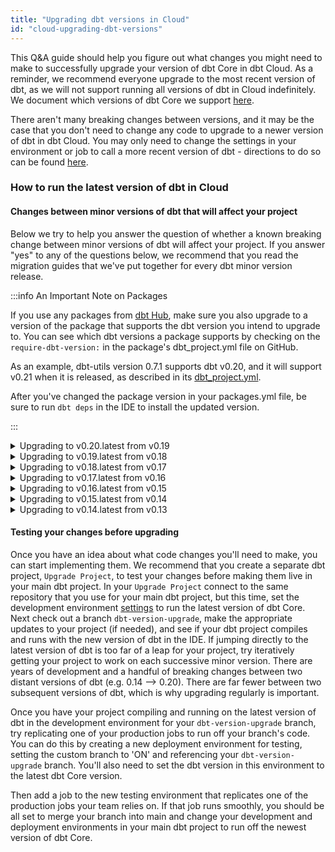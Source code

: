 ```yaml
---
title: "Upgrading dbt versions in Cloud"
id: "cloud-upgrading-dbt-versions"
---
```


This Q&A guide should help you figure out what changes you might need to make to successfully upgrade your version of dbt Core in dbt Cloud. As a reminder, we recommend everyone upgrade to the most recent version of dbt, as we will not support running all versions of dbt in Cloud indefinitely. We document which versions of dbt Core we support [here](docs/dbt-cloud/cloud-configuring-dbt-cloud/cloud-choosing-a-dbt-version#supported-versions). 

There aren't many breaking changes between versions, and it may be the case that you don't need to change any code to upgrade to a newer version of dbt in dbt Cloud. You may only need to change the settings in your environment or job to call a more recent version of dbt - directions to do so can be found [here](/docs/dbt-cloud/cloud-configuring-dbt-cloud/cloud-choosing-a-dbt-version.md).


### How to run the latest version of dbt in Cloud

#### Changes between minor versions of dbt that will affect your project

Below we try to help you answer the question of whether a known breaking change between minor versions of dbt will affect your project. If you answer "yes" to any of the questions below, we recommend that you read the migration guides that we've put together for every dbt minor version release.

:::info An Important Note on Packages

If you use any packages from [dbt Hub]([https://hub.getdbt.com/](https://hub.getdbt.com/)), make sure you also upgrade to a version of the package that supports the dbt version you intend to upgrade to. You can see which dbt versions a package supports by checking on the `require-dbt-version:` in the package's dbt_project.yml file on GitHub.

As an example, dbt-utils version 0.7.1 supports dbt v0.20, and it will support v0.21 when it is released, as described in its [dbt_project.yml](https://github.com/dbt-labs/dbt-utils/blob/0.7.1/dbt_project.yml).

After you've changed the package version in your packages.yml file, be sure to run `dbt deps` in the IDE to install the updated version.

:::


<details>
<summary>  Upgrading to v0.20.latest from v0.19 </summary>
<br></br>
- Does your project define any custom schema tests?
- Does your project use `adapter.dispatch` or the `spark_utils` package?
- Do you have custom scripts that parse dbt JSON artifacts?

If you believe your project might be affected, read more details in the migration guide [here](/docs/guides/migration-guide/upgrading-to-0-20-0).

</details>



<details>
<summary>  Upgrading to v0.19.latest from v0.18 </summary>
<br></br>
<div>

:::info Important   

If you have not already, you must add `config-version: 2` to your dbt_project.yml file.
See **Upgrading to v0.17.latest from v0.16** below for more details.

:::
</div>


- Do you have custom scripts that parse dbt JSON artifacts?
- Do you have any custom materializations?

If you believe your project might be affected, read more details in the migration guide [here](/docs/guides/migration-guide/upgrading-to-0-19-0).

</details>


<details>
<summary>  Upgrading to v0.18.latest from v0.17 </summary>
<br></br>
- Do you directly call `adapter_macro`?

If you believe your project might be affected, read more details in the migration guide [here](/docs/guides/migration-guide/upgrading-to-0-18-0).

</details>



<details>
<summary>  Upgrading to v0.17.latest from v0.16 </summary>
<br></br>
<div>

:::info Universal change

You must add `config-version: 2` to your dbt_project.yml file.
:::
</div>

<File name='dbt_project.yml'>

```yml
name: my_project
version: 1.0.0

config-version: 2

vars:
  my_var: 1
  another_var: true

models:
  ...
```

</File>

<div>

:::info Universal change

`vars:` are now defined not in your `models:` but are a separate section in dbt_project.yml file.
:::
</div>


<File name='dbt_project.yml'>

```yml
name: my_project
version: 1.0.0

config-version: 2

vars:
  my_var: 1
  another_var: true

models:
  ...
```

</File>


- Do you have dictionary configs in your dbt_project.yml such as `partition_by` or `persist_docs`? If yes, you need to add a preceding +.

<File name='dbt_project.yml'>

```yml

models:
  my_project:
    reporting:
      +partition_by:
        field: date_day
        data_type: timestamp
```
</File>

If you believe your project might be affected, read more details in the migration guide [here](/docs/guides/migration-guide/upgrading-to-0-17-0).

</details>


<details>
<summary>  Upgrading to v0.16.latest from v0.15 </summary>
<br></br>
- Do you use the custom `generate_schema_name` macro?
- Do you use `partition_by` config for BigQuery models?

If you believe your project might be affected, read more details in the migration guide [here](/docs/guides/migration-guide/upgrading-to-0-16-0).
</details>


<details>
<summary>  Upgrading to v0.15.latest from v0.14 </summary>
<br></br>
- Do you have a custom materialization?
- Do you have a macro that accesses `Relations` directly?

If you believe your project might be affected, read more details in the migration guide [here](/docs/guides/migration-guide/upgrading-to-0-15-0).
</details>

<details>
<summary>  Upgrading to v0.14.latest from v0.13 </summary>
<br></br>
- Do you still use `Archives`?
- Do you use the custom `generate_schema_name` macro?
- Do you use the `—non-destructive` flag?

If you believe your project might be affected, read more details in the migration guide [here](/docs/guides/migration-guide/upgrading-to-0-14-0).
</details>


#### Testing your changes before upgrading
Once you have an idea about what code changes you'll need to make, you can start implementing them. We recommend that you create a separate dbt project, `Upgrade Project`, to test your changes before making them live in your main dbt project. In your `Upgrade Project` connect to the same repository that you use for your main dbt project, but this time, set the development environment [settings](docs/dbt-cloud/cloud-configuring-dbt-cloud/cloud-choosing-a-dbt-version#supported-versions) to run the latest version of dbt Core. Next check out a branch `dbt-version-upgrade`, make the appropriate updates to your project (if needed), and see if your dbt project compiles and runs with the new version of dbt in the IDE. If jumping directly to the latest version of dbt is too far of a leap for your project, try iteratively getting your project to work on each successive minor version. There are years of development and a handful of breaking changes between two distant versions of dbt (e.g. 0.14 --> 0.20). There are far fewer between two subsequent versions of dbt, which is why upgrading regularly is important.

Once you have your project compiling and running on the latest version of dbt in the development environment for your `dbt-version-upgrade` branch, try replicating one of your production jobs to run off your branch's code. You can do this by creating a new deployment environment for testing, setting the custom branch to 'ON' and referencing your `dbt-version-upgrade` branch. You'll also need to set the dbt version in this environment to the latest dbt Core version. 



<Lightbox src="/img/docs/dbt-cloud/cloud-configuring-dbt-cloud/cloud-upgrading-dbt-versions/custom-branch.png" title="Setting your testing environment" />


Then add a job to the new testing environment that replicates one of the production jobs your team relies on. If that job runs smoothly, you should be all set to merge your branch into main and change your development and deployment environments in your main dbt project to run off the newest version of dbt Core.

